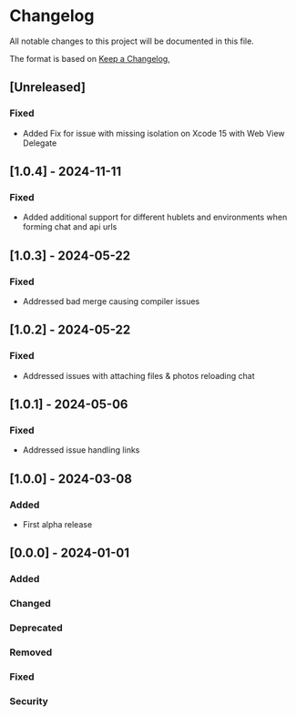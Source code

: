 # Changelog

All notable changes to this project will be documented in this file.

The format is based on [Keep a Changelog](https://keepachangelog.com/en/1.1.0/),

 ## [Unreleased]

### Fixed

- Added Fix for issue with missing isolation on Xcode 15 with Web View Delegate

## [1.0.4] - 2024-11-11

### Fixed

- Added additional support for different hublets and environments when forming chat and api urls

## [1.0.3] - 2024-05-22

### Fixed

- Addressed bad merge causing compiler issues 

## [1.0.2] - 2024-05-22

### Fixed

- Addressed issues with attaching files & photos reloading chat


## [1.0.1] - 2024-05-06

### Fixed

- Addressed issue handling links


## [1.0.0] - 2024-03-08

### Added

- First alpha release




## [0.0.0] - 2024-01-01

### Added
### Changed
### Deprecated
### Removed
### Fixed
### Security
